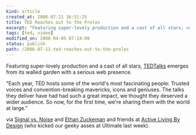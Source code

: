 ```yaml
---
kind: article
created_at: 2006-07-11 16:51:25
title: TED Reaches out to the Proles
excerpt: "Featuring super-lovely production and a cast of all stars, <a href='http://ted.com/'>TEDTalks</a> emerges from its walled garden with a serious web presence."
tags: [ted, video]
modified_on: 2008-04-05 07:14:00
status: publish 
path: /2006-07-11-ted-reaches-out-to-the-proles
---
```


Featuring super-lovely production and a cast of all stars, <a href="http://ted.com/">TEDTalks</a> emerges from its walled garden with a serious web presence.

"Each year, TED hosts some of the world's most fascinating people: Trusted voices and convention-breaking mavericks, icons and geniuses. The talks they deliver have had had such a great impact, we thought they deserved a wider audience. So now, for the first time, we're sharing them with the world at large." 

via <a href="http://37signals.com/svn/archives2/sunspots_the_fourth_wall_edition.php">Signal vs. Noise</a> and <a href="http://www.ethanzuckerman.com/blog/?cat=18">Ethan Zuckeman</a> and friends at <a href="http://www.activelivingbydesign.org/">Active Living By Design</a> (who kicked our geeky asses at Ultimate last week).